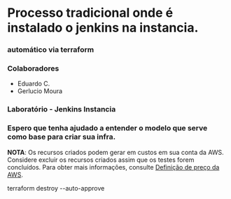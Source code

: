 # Processo tradicional onde é instalado o jenkins na instancia.

<h3>automático via terraform</h3>

<h3>Colaboradores</h3>

- Eduardo C.
- Gerlucio Moura

<h3>Laboratório - Jenkins Instancia</h3>

<h3>Espero que tenha ajudado a entender o modelo que serve como base para criar sua infra.</h3>

**NOTA**: Os recursos criados podem gerar em custos em sua conta da AWS. Considere excluir os recursos criados assim que os testes forem concluídos. Para obter mais informações, consulte [Definição de preço da AWS](https://aws.amazon.com/pricing/).

terraform destroy --auto-approve
